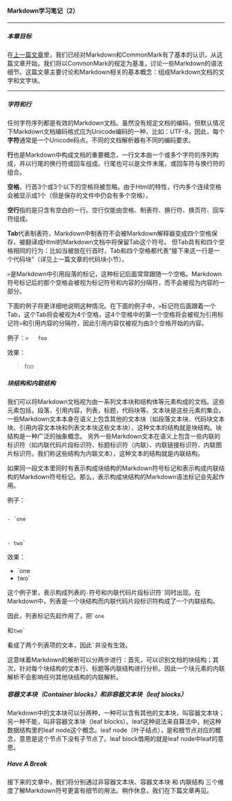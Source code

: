 #### Markdown学习笔记（2）

***

##### 本章目标

在[上一篇文章](https://github.com/TiriSane/MarkdownTutorial/blob/master/Markdown_Tutorial_1.md)里，我们已经对Markdown和CommonMark有了基本的认识，从这篇文章开始，我们将以CommonMark的规定为基准，讨论一些Markdown的语法细节。这篇文章主要讨论和Markdown相关的基本概念：组成Markdown文档的文字和文字块。

***

##### 字符和行

任何字符序列都是有效的Markdown文档。虽然没有规定文档的编码，但默认情况下Markdown文档编码格式应为Unicode编码的一种，比如：UTF-8，因此，每个**字符**通常是一个Unicode码点。不同的文档解析器有不同的编码要求。

**行**也是Markdown中构成文档的重要概念，一行文本由一个或多个字符的序列构成，并以行尾的换行符或回车组成。行尾也可以是文件末尾，或回车符与换行符的组合。

**空格**，行首3个或3个以下的空格将被忽略。由于Html的特性，行内多个连续空格会被显示成1个（但是保存的文件中仍会有多个空格）。

**空行**指的是只含有空白的一行。空行仅能由空格、制表符、换行符、换页符、回车符组成。

**Tab**代表制表符，Markdown中制表符不会被Markdown解释器变成四个空格保存，被翻译成Html的Markdown文档中将保留Tab这个符号。
但Tab具有和四个空格相同的行为：比如当被放在行首时，Tab和四个空格都代表“接下来这一行是一个代码块”（详见上一篇文章的代码块小节）。

`>`是Markdown中引用段落的标记，这种标记后面常常跟随一个空格。Markdown符号标记后的那个空格会被视为标记符号和内容的分隔符，而不会被视为内容的一部分。

下面的例子将更详细地说明这种情况。在下面的例子中，`>`标记符后面跟着一个Tab，这个Tab将会被视为4个空格，这4个空格中的第一个空格将会被视为引用标记符`>`和引用内容的分隔符，因此引用内容仅被视为由3个空格开始的内容。

例子：`>	foo`

效果：
>	foo

##### 块结构和内联结构

我们可以将Markdown文档视为由一系列文本块和结构体等元素构成的文档。这些元素包括，段落，引用内容，列表，标题，代码块等。文本块是这些元素的集合。
一些Markdown文本本身在语义上包含其他的文本块（如段落文本块、代码块文本块、引用内容文本块和列表文本块这些文本块），这种文本的结构就是块结构。块结构是一种广泛的抽象概念。
另外一些Markdown文本在语义上包含一些内联的标识符（如内联代码片段标识符、标题标识符（内联）、内联链接标识符、内联图片标识符。我们称这些结构为内联文本），这种文本的结构就是内联结构。

如果同一段文本里同时有表示构成块结构的Markdown符号标记和表示构成内联结构的Markdown符号标记。那么，表示构成块结构的Markdown语法标记会先起作用。

例子：

<code>
- `one
</br>
</code>

<code>
- two`
</code>

效果：
- `one
- two`

这个例子里，表示构成列表的`-`符号和内联代码片段标识符<code>`</code>同时出现。在Markdown中，列表是一个块结构而内联代码片段标识符构成了一个内联结构。

因此，列表标记先起作用了，把<code>`one</code>

和<code>two`</code>

看成了两个列表项的文本，因此<code>`</code>并没有生效。

这意味着Markdown的解析可以分两步进行：首先，可以识别文档的块结构；其次，针对每个块结构的文本行、标题等内联结构进行分析。因此一个块元素的内联解析不会影响任何其他块结构的内联解析。

##### 容器文本块（Container blocks）和非容器文本块（leaf blocks）

Markdown中的文本块可以分两种，一种可以含有其他的文本块，叫容器文本块；另一种不能，叫非容器文本块（leaf blocks）。leaf这种说法来自算法中，树这种数据结构里的leaf node这个概念。leaf node（叶子结点），是和根节点对应的概念，意思是这个节点下没有子节点了。leaf block借用的就是leaf node中leaf的意思。

##### Have A Break

接下来的文章中，我们将分别通过非容器文本块、容器文本块 和 内联结构 三个维度了解Markdown符号更富有细节的用法。稍作休息，我们在下篇文章再见。
